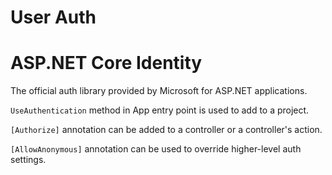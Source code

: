 # User Auth

# ASP.NET Core Identity

The official auth library provided by Microsoft for ASP.NET applications.

`UseAuthentication` method in App entry point is used to add to a project.

`[Authorize]` annotation can be added to a controller or a controller's action.

`[AllowAnonymous]` annotation can be used to override higher-level auth 
settings.

